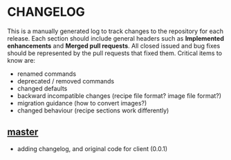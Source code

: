 # CHANGELOG

This is a manually generated log to track changes to the repository for each release. 
Each section should include general headers such as **Implemented enhancements** 
and **Merged pull requests**. All closed issued and bug fixes should be 
represented by the pull requests that fixed them.
Critical items to know are:

 - renamed commands
 - deprecated / removed commands
 - changed defaults
 - backward incompatible changes (recipe file format? image file format?)
 - migration guidance (how to convert images?)
 - changed behaviour (recipe sections work differently)

## [master](https://github.com/singularityhub/sif/tree/master)
 - adding changelog, and original code for client  (0.0.1)
